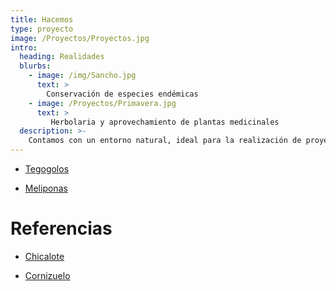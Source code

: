 ```yaml
---
title: Hacemos
type: proyecto
image: /Proyectos/Proyectos.jpg
intro:
  heading: Realidades
  blurbs:
    - image: /img/Sancho.jpg
      text: >
        Conservación de especies endémicas
    - image: /Proyectos/Primavera.jpg
      text: >
         Herbolaria y aprovechamiento de plantas medicinales 
  description: >-
    Contamos con un entorno natural, ideal para la realización de proyectos sustentables, ecológicos de rescate de la naturaleza y tradiciones de la región.
---
```


- [Tegogolos](./tegogolos)

- [Meliponas](./meliponas)


# Referencias

- [Chicalote](http://www.medicinatradicionalmexicana.unam.mx/apmtm/termino.php?l=3&t=argemone-mexicana)

- [Cornizuelo](https://www.youtube.com/watch?v=-JR3QTtBZAw)
